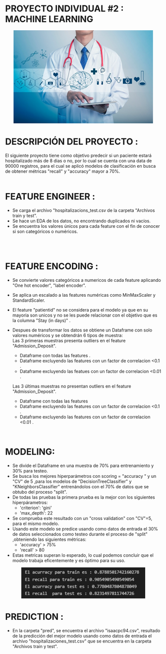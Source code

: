 # PROYECTO INDIVIDUAL #2 : MACHINE LEARNING


<p align="center">
<img src="https://raw.githubusercontent.com/isaacpc94/PI02_DATA05/main/images/MChospital.jpg"  height=300><br>

# DESCRIPCIÓN DEL PROYECTO :

El siguiente proyecto tiene como objetivo predecir si un paciente estará hospitalizado más de 8 dias o no, por lo cual se cuenta con una data de 90000 registros, para el cual se aplicó modelos de clasificación en busca de obtener métricas "recall" y "accuracy" mayor a 70%.<br>
<br>

# FEATURE ENGINEER :

-  Se carga el archivo "hospitalizacions_test.csv de la carpeta "Archivos train y test".
-  Se hace un EDA de los datos, no encontrando duplicados ni vacíos.
-  Se encuentra los valores únicos para cada feature con el fin de conocer si son categóricos o numéricos.
<br>
<br>

# FEATURE ENCODING :

-  Se convierte valores categóricos a numericos de cada feature aplicando "One hot encoder", "label encoder".
-  Se aplica un escalado a las features numéricas como MinMaxScaler y StandardScaler.
-  El feature "patientid" no se considera para el modelo ya que en su mayoria son unicos y no se les puede relacionar con el objetivo que es la columna "Stay (in days)" .
-  Despues de transformar los datos se obtiene un Dataframe con solo valores numéricos y se obtendrán 6 tipos de muestra:<br>
    Las 3 primeras muestras presenta outliers en el feature "Admission_Deposit".
    - Dataframe con todas las features .
    - Dataframe excluyendo las features con un factor de correlacion <0.1 .
    - Dataframe excluyendo las featues con un factor de correlacion <0.01 .<br>

    Las 3 últimas muestras no presentan outliers en el feature "Admission_Deposit".
    - Dataframe con todas las features
    - Dataframe excluyendo las features con un factor de correlacion <0.1 .
    - Dataframe excluyendo las features con un factor de correlacion <0.01 .<br>
<br>

# MODELING:
- Se divide el Dataframe en una muestra de 70% para entrenamiento y 30% para testeo.
- Se busca los mejores hiperparámetros con scoring = "accuracy " y un "CV" de 5  ,para los modelos de "DecisionTreeClassifier" y "KNeighborsClassifier" entrenándolos con el 70% de datos que se obtubo del proceso "split".
- De todas las pruebas la primera prueba es la mejor con los siguientes hiperpárametros:
    - 'criterion': 'gini' 
    - 'max_depth': 22
- Se comprueba este resultado con un "cross validation" con "CV"=5, para el mismo modelo.
- Usando este modelo se predice usando como datos de entrada el 30% de datos seleccionados como testeo durante el proceso de "split" ,obteniendo las siguientes métricas:
     - 'accuracy' > 75%
    - 'recall' > 80 
- Estas metricas superan lo esperado, lo cual podemos concluir que el modelo trabaja eficentemente y es óptimo para su uso.
<p align="center">
<img src="https://raw.githubusercontent.com/isaacpc94/PI02_DATA05/main/images/resultadoML.jpg"  height=100><br>


# PREDICTION : 

- En la carpeta "pred", se encuentra el archivo "isaacpc94.csv", resultado de la predicción del mejor modelo usando como datos de entrada el archivo "hospitalizaciones_test.csv" que se encuentra en la carpeta "Archivos train y test".

